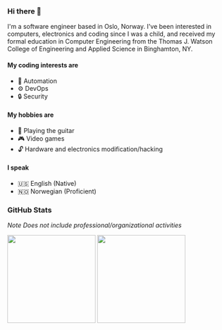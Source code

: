<!-- markdownlint-disable MD013 MD036 MD041 MD045 -->
### Hi there 👋

I'm a software engineer based in Oslo, Norway. I've been interested in
computers, electronics and coding since I was a child, and received my formal
education in Computer Engineering from the Thomas J. Watson College of
Engineering and Applied Science in Binghamton, NY.

#### My coding interests are

- 🤖 Automation
- ⚙️ DevOps
- 🔒 Security

#### My hobbies are

- 🎸 Playing the guitar
- 🎮 Video games
- 🔓 Hardware and electronics modification/hacking

#### I speak

- 🇺🇸 English (Native)
- 🇳🇴 Norwegian (Proficient)

### GitHub Stats

_Note Does not include professional/organizational activities_

<picture>
  <source
    media="(prefers-color-scheme: dark)"
    srcset="https://github-readme-stats-orcin-delta-16.vercel.app/api?username=ianrobrien&show_icons=true&hide_rank=true&hide=stars&include_all_commits=true&disable_animations=true&theme=onedark"
  />
  <img height=200 align="center" src= "https://github-readme-stats-orcin-delta-16.vercel.app/api?username=ianrobrien&show_icons=true&hide_rank=true&hide=stars&include_all_commits=true&disable_animations=true"/>
</picture>
<picture>
  <source
    media="(prefers-color-scheme: dark)"
    srcset="https://github-readme-stats-orcin-delta-16.vercel.app/api/top-langs?username=ianrobrien&theme=onedark&layout=compact&langs_count=8&card_width=320&disable_animations=true"
  />
  <img height=200 align="center" src="https://github-readme-stats-orcin-delta-16.vercel.app/api/top-langs?username=ianrobrien&layout=compact&langs_count=8&card_width=320&disable_animations=true" />
</picture>
